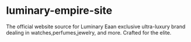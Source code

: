 # luminary-empire-site
 The official website source for Luminary Eaan exclusive ultra-luxury brand dealing in watches,perfumes,jewelry, and more. Crafted for the elite.
